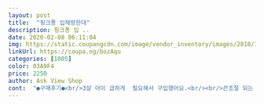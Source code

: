 ```yaml
---
layout: post 
title:  "핑크퐁 입체방한대" 
description: 핑크퐁 입 ..
date: 2020-02-08 06:11:04 
img: https://static.coupangcdn.com/image/vendor_inventory/images/2018/10/04/11/2/1443281d-42df-45cb-8dc0-9ee82b9b51d3.jpg 
linkUrl: https://coupa.ng/bozAqu 
categories: [1005] 
color: 03A9F4 
price: 2250 
author: Ask View Shop 
cont:  "●구매후기●<br/>3살 아이 급하게  필요해서 구입했어요.<br/><br/>끈조절 되는 마스크라 끈 많이 조여서 해주면 눈만 나오게 가려지긴 하더라구요.<br/> 아기상어 그려져있어서 아이가 좋아하긴 했어요.<br/><br/>더크면 불편하겠어요<br/>또한 쿠팡이라 배송도 빠르고요`^^<br/>매번 구입하던 상품이라 믿고 구입해요<br/>사이즈는 좀 큰편이예요.<br/> 4살이후부터 잘맞을것 같긴해요.<br/><br/>생각보다 얇아요.<br/>.<br/> 5세가하긴 좋지만<br/>아이가 핑크퐁을 좋아해서 구매했는데<br/>좋아요~~<br/>3살 아이 급하게  필요해서 구입했어요.<br/><br/>끈조절 되는 마스크라 끈 많이 조여서 해주면 눈만 나오게 가려지긴 하더라구요.<br/> 아기상어 그려져있어서 아이가 좋아하긴 했어요.<br/><br/>더크면 불편하겠어요<br/>또한 쿠팡이라 배송도 빠르고요`^^<br/>매번 구입하던 상품이라 믿고 구입해요<br/>사이즈는 좀 큰편이예요.<br/> 4살이후부터 잘맞을것 같긴해요.<br/><br/>생각보다 얇아요.<br/>.<br/> 5세가하긴 좋지만<br/>아이가 핑크퐁을 좋아해서 구매했는데<br/>좋아요~~<br/>" 
---
```

